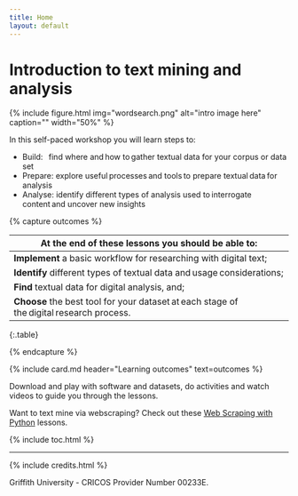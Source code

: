 ```yaml
---
title: Home
layout: default
---
```


# Introduction to text mining and analysis

{% include figure.html img="wordsearch.png" alt="intro image here" caption="" width="50%" %}

In this self-paced workshop you will learn steps to: 

- Build:    find where and how to gather textual data for your corpus or data set  
- Prepare:  explore useful processes and tools to prepare textual data for analysis
- Analyse:  identify different types of analysis used to interrogate content and uncover new insights

<!-- At the end of these lessons you should be able to:

- Implement a basic workflow for researching with digital text  
- Identify different types of textual data and usage considerations   
- Find textual data for digital analysis  
- Choose the best tool for your dataset at each stage of the digital research process.  -->

{% capture outcomes %}

| At the end of these lessons you should be able to: |
| -----|
|**Implement** a basic workflow for researching with digital text; |
| **Identify** different types of textual data and usage considerations; |
| **Find** textual data for digital analysis, and; |
| **Choose** the best tool for your dataset at each stage of the digital research process. |
{:.table}

{% endcapture %}

{% include card.md header="Learning outcomes" text=outcomes %}

Download and play with software and datasets, do activities and watch videos to guide you through the lessons.

Want to text mine via webscraping?  Check out these [Web Scraping with Python](https://gu-eresearch.github.io/web_scraping_workshop/) lessons.

{% include toc.html %}
  
------

{% include credits.html %}

Griffith University - CRICOS Provider Number 00233E.
